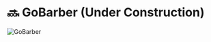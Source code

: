 # 🔜 GoBarber (Under Construction)

![GoBarber](https://github.com/raqueltsato/react-go-barber/blob/master/src/assets/initialFeatures.gif)


